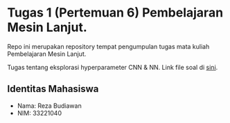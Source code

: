 # Tugas 1 (Pertemuan 6) Pembelajaran Mesin Lanjut. 

Repo ini merupakan repository tempat pengumpulan tugas mata kuliah Pembelajaran Mesin Lanjut. 

Tugas tentang eksplorasi hyperparameter CNN & NN. Link file soal di [sini](https://github.com/golchafun/tugas-pml-explor-cnn-nn/blob/master/soal/%5BTugas%20P6%5D%20Deskripsi%20Tugas%20Eksplorasi%20Hyperparameter%20CNN%20dan%20NN..pdf).

## Identitas Mahasiswa
* Nama: Reza Budiawan
* NIM: 33221040

